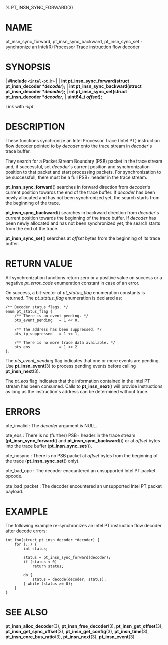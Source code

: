 % PT_INSN_SYNC_FORWARD(3)

<!---
 ! Copyright (c) 2015-2022, Intel Corporation
 ! SPDX-License-Identifier: BSD-3-Clause
 !
 ! Redistribution and use in source and binary forms, with or without
 ! modification, are permitted provided that the following conditions are met:
 !
 !  * Redistributions of source code must retain the above copyright notice,
 !    this list of conditions and the following disclaimer.
 !  * Redistributions in binary form must reproduce the above copyright notice,
 !    this list of conditions and the following disclaimer in the documentation
 !    and/or other materials provided with the distribution.
 !  * Neither the name of Intel Corporation nor the names of its contributors
 !    may be used to endorse or promote products derived from this software
 !    without specific prior written permission.
 !
 ! THIS SOFTWARE IS PROVIDED BY THE COPYRIGHT HOLDERS AND CONTRIBUTORS "AS IS"
 ! AND ANY EXPRESS OR IMPLIED WARRANTIES, INCLUDING, BUT NOT LIMITED TO, THE
 ! IMPLIED WARRANTIES OF MERCHANTABILITY AND FITNESS FOR A PARTICULAR PURPOSE
 ! ARE DISCLAIMED. IN NO EVENT SHALL THE COPYRIGHT OWNER OR CONTRIBUTORS BE
 ! LIABLE FOR ANY DIRECT, INDIRECT, INCIDENTAL, SPECIAL, EXEMPLARY, OR
 ! CONSEQUENTIAL DAMAGES (INCLUDING, BUT NOT LIMITED TO, PROCUREMENT OF
 ! SUBSTITUTE GOODS OR SERVICES; LOSS OF USE, DATA, OR PROFITS; OR BUSINESS
 ! INTERRUPTION) HOWEVER CAUSED AND ON ANY THEORY OF LIABILITY, WHETHER IN
 ! CONTRACT, STRICT LIABILITY, OR TORT (INCLUDING NEGLIGENCE OR OTHERWISE)
 ! ARISING IN ANY WAY OUT OF THE USE OF THIS SOFTWARE, EVEN IF ADVISED OF THE
 ! POSSIBILITY OF SUCH DAMAGE.
 !-->

# NAME

pt_insn_sync_forward, pt_insn_sync_backward, pt_insn_sync_set - synchronize an
Intel(R) Processor Trace instruction flow decoder


# SYNOPSIS

| **\#include `<intel-pt.h>`**
|
| **int pt_insn_sync_forward(struct pt_insn_decoder \**decoder*);**
| **int pt_insn_sync_backward(struct pt_insn_decoder \**decoder*);**
| **int pt_insn_sync_set(struct pt_insn_decoder \**decoder*,**
|                      **uint64_t *offset*);**

Link with *-lipt*.


# DESCRIPTION

These functions synchronize an Intel Processor Trace (Intel PT) instruction flow
decoder pointed to by *decoder* onto the trace stream in *decoder*'s trace
buffer.

They search for a Packet Stream Boundary (PSB) packet in the trace stream and,
if successful, set *decoder*'s current position and synchronization position to
that packet and start processing packets.  For synchronization to be
successfull, there must be a full PSB+ header in the trace stream.

**pt_insn_sync_forward**() searches in forward direction from *decoder*'s
current position towards the end of the trace buffer.  If *decoder* has been
newly allocated and has not been synchronized yet, the search starts from the
beginning of the trace.

**pt_insn_sync_backward**() searches in backward direction from *decoder*'s
current position towards the beginning of the trace buffer.  If *decoder* has
been newly allocated and has not been synchronized yet, the search starts from
the end of the trace.

**pt_insn_sync_set**() searches at *offset* bytes from the beginning of its
trace buffer.


# RETURN VALUE

All synchronization functions return zero or a positive value on success or a
negative *pt_error_code* enumeration constant in case of an error.

On success, a bit-vector of *pt_status_flag* enumeration constants is returned.
The *pt_status_flag* enumeration is declared as:

~~~{.c}
/** Decoder status flags. */
enum pt_status_flag {
	/** There is an event pending. */
	pts_event_pending	= 1 << 0,

	/** The address has been suppressed. */
	pts_ip_suppressed	= 1 << 1,

	/** There is no more trace data available. */
	pts_eos				= 1 << 2
};
~~~

The *pts_event_pending* flag indicates that one or more events are pending.  Use
**pt_insn_event**(3) to process pending events before calling
**pt_insn_next**(3).

The *pt_eos* flag indicates that the information contained in the Intel PT
stream has been consumed.  Calls to **pt_insn_next**() will provide instructions
as long as the instruction's address can be determined without trace.


# ERRORS

pte_invalid
:   The *decoder* argument is NULL.

pte_eos
:   There is no (further) PSB+ header in the trace stream
    (**pt_insn_sync_forward**() and **pt_insn_sync_backward**()) or at *offset*
    bytes into the trace buffer (**pt_insn_sync_set**()).

pte_nosync
:   There is no PSB packet at *offset* bytes from the beginning of the trace
    (**pt_insn_sync_set**() only).

pte_bad_opc
:   The decoder encountered an unsupported Intel PT packet opcode.

pte_bad_packet
:   The decoder encountered an unsupported Intel PT packet payload.


# EXAMPLE

The following example re-synchronizes an Intel PT instruction flow decoder after
decode errors:

~~~{.c}
int foo(struct pt_insn_decoder *decoder) {
	for (;;) {
		int status;

		status = pt_insn_sync_forward(decoder);
		if (status < 0)
			return status;

		do {
			status = decode(decoder, status);
		} while (status >= 0);
	}
}
~~~


# SEE ALSO

**pt_insn_alloc_decoder**(3), **pt_insn_free_decoder**(3),
**pt_insn_get_offset**(3), **pt_insn_get_sync_offset**(3),
**pt_insn_get_config**(3), **pt_insn_time**(3), **pt_insn_core_bus_ratio**(3),
**pt_insn_next**(3), **pt_insn_event**(3)
